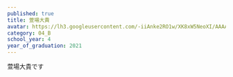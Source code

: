 ```yaml
---
published: true
title: 萱場大貴
avatar: https://lh3.googleusercontent.com/-iiAnke2RO1w/XK8xW5NeoXI/AAAAAAAAAAM/H7SSUyXHCv4qFHkHaC0JDmiuaKHbBzkAACLcBGAs/Screenshot_20190411-165707.png
category: 04_B
school_year: 4
year_of_graduation: 2021
---
```

萱場大貴です

